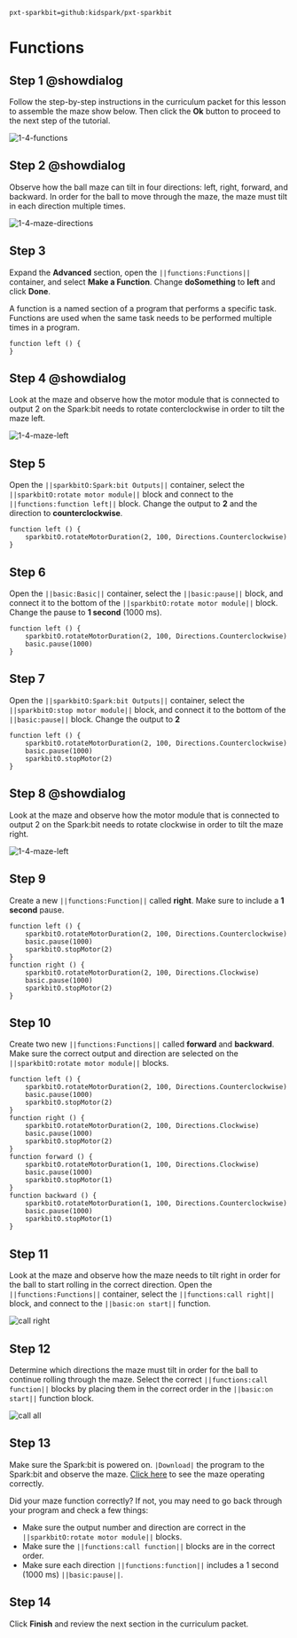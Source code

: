 ```package
pxt-sparkbit=github:kidspark/pxt-sparkbit
```

# Functions

## Step 1 @showdialog

Follow the step-by-step instructions in the curriculum packet for this lesson to assemble the maze show below. Then click the **Ok** button to proceed to the next step of the tutorial. 

![1-4-functions](https://raw.githubusercontent.com/KidSpark/tutorials/master/assets/1-4-functions.png)

## Step 2 @showdialog

Observe how the ball maze can tilt in four directions: left, right, forward, and backward. In order for the ball to move through the maze, the maze must tilt in each direction multiple times.

![1-4-maze-directions](https://raw.githubusercontent.com/KidSpark/tutorials/master/assets/1-4-maze-directions.png)

## Step 3

Expand the **Advanced** section, open the ``||functions:Functions||`` container, and select **Make a Function**. Change **doSomething** to **left** and click **Done**.

A function is a named section of a program that performs a specific task. Functions are used when the same task needs to be performed multiple times in a program.

```blocks
function left () {
}
```

## Step 4 @showdialog

Look at the maze and observe how the motor module that is connected to output 2 on the Spark:bit needs to rotate conterclockwise in order to tilt the maze left.

![1-4-maze-left](https://raw.githubusercontent.com/KidSpark/tutorials/master/assets/1-4-maze-left.png)

## Step 5

Open the ``||sparkbitO:Spark:bit Outputs||`` container, select the ``||sparkbitO:rotate motor module||`` block and connect to the ``||functions:function left||`` block. Change the output to **2** and the direction to **counterclockwise**.

```blocks
function left () {
    sparkbitO.rotateMotorDuration(2, 100, Directions.Counterclockwise)
}
```

## Step 6

Open the ``||basic:Basic||`` container, select the ``||basic:pause||`` block, and connect it to the bottom of the ``||sparkbitO:rotate motor module||`` block. Change the pause to **1 second** (1000 ms).

```blocks
function left () {
    sparkbitO.rotateMotorDuration(2, 100, Directions.Counterclockwise)
    basic.pause(1000)
}
```

## Step 7

Open the ``||sparkbitO:Spark:bit Outputs||`` container, select the ``||sparkbitO:stop motor module||`` block, and connect it to the bottom of the ``||basic:pause||`` block. Change the output to **2** 

```blocks
function left () {
    sparkbitO.rotateMotorDuration(2, 100, Directions.Counterclockwise)
    basic.pause(1000)
    sparkbitO.stopMotor(2)
}
```

## Step 8 @showdialog

Look at the maze and observe how the motor module that is connected to output 2 on the Spark:bit needs to rotate clockwise in order to tilt the maze right. 

![1-4-maze-left](https://raw.githubusercontent.com/KidSpark/tutorials/master/assets/1-4-maze-left.png)

## Step 9

Create a new ``||functions:Function||`` called **right**. Make sure to include a **1 second** pause.

```blocks
function left () {
    sparkbitO.rotateMotorDuration(2, 100, Directions.Counterclockwise)
    basic.pause(1000)
    sparkbitO.stopMotor(2)
}
function right () {
    sparkbitO.rotateMotorDuration(2, 100, Directions.Clockwise)
    basic.pause(1000)
    sparkbitO.stopMotor(2)
}
```

## Step 10

Create two new ``||functions:Functions||`` called **forward** and **backward**. Make sure the correct output and direction are selected on the ``||sparkbitO:rotate motor module||`` blocks.

```blocks
function left () {
    sparkbitO.rotateMotorDuration(2, 100, Directions.Counterclockwise)
    basic.pause(1000)
    sparkbitO.stopMotor(2)
}
function right () {
    sparkbitO.rotateMotorDuration(2, 100, Directions.Clockwise)
    basic.pause(1000)
    sparkbitO.stopMotor(2)
}
function forward () {
    sparkbitO.rotateMotorDuration(1, 100, Directions.Clockwise)
    basic.pause(1000)
    sparkbitO.stopMotor(1)
}
function backward () {
    sparkbitO.rotateMotorDuration(1, 100, Directions.Counterclockwise)
    basic.pause(1000)
    sparkbitO.stopMotor(1)
}
```

## Step 11

Look at the maze and observe how the maze needs to tilt right in order for the ball to start rolling in the correct direction. Open the ``||functions:Functions||`` container, select the ``||functions:call right||`` block, and connect to the ``||basic:on start||`` function.

![call right](https://raw.githubusercontent.com/KidSpark/tutorials/master/assets/1-4-call-right.png)

## Step 12

Determine which directions the maze must tilt in order for the ball to continue rolling through the maze. Select the correct ``||functions:call function||`` blocks by placing them in the correct order in the ``||basic:on start||`` function block.

![call all](https://raw.githubusercontent.com/KidSpark/tutorials/master/assets/1-4-call-all.png)


## Step 13

Make sure the Spark:bit is powered on. ``|Download|`` the program to the Spark:bit and observe the maze. [Click here](https://youtu.be/9f59YnOa0U4) to see the maze operating correctly.

Did your maze function correctly? If not, you may need to go back through your program and check a few things:
* Make sure the output number and direction are correct in the ``||sparkbitO:rotate motor module||`` blocks.
* Make sure the ``||functions:call function||`` blocks are in the correct order. 
* Make sure each direction ``||functions:function||`` includes a 1 second (1000 ms) ``||basic:pause||``.

## Step 14

Click **Finish** and review the next section in the curriculum packet.